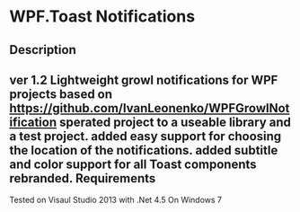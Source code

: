 WPF.Toast Notifications
==============

Description
------
ver 1.2
Lightweight growl notifications for WPF projects based
on https://github.com/IvanLeonenko/WPFGrowlNotification
sperated project to a useable library and a test project.
added easy support for choosing the location of the notifications.
added subtitle and color support for all Toast components rebranded.
Requirements
----------------------------------
Tested on Visaul Studio 2013 with .Net 4.5 On Windows 7

[exampleimage]: http://s30.postimg.org/8dp78erip/Untitled.png "Example Image"
